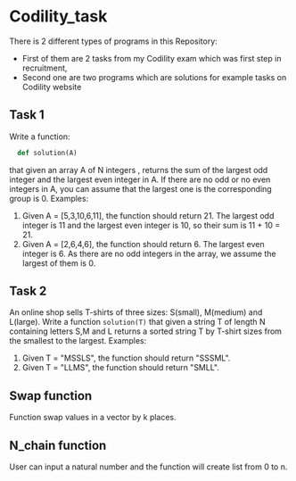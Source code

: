 # Codility_task
There is 2 different types of programs in this Repository:
- First of them are 2 tasks from my Codility exam which was first step in recruitment,
- Second one are two programs which are solutions for example tasks on Codility website

## Task 1
Write a function:
```python
  def solution(A)
```
that given an array A of N integers , returns the sum of the largest odd integer and the largest even integer in A. If there are no odd or no even integers in A, you can assume that the largest one is the corresponding group is 0.
Examples:
1. Given A = [5,3,10,6,11], the function should return 21. The largest odd integer is 11 and the largest even integer is 10, so their sum is 11 + 10 = 21.
2. Given A = [2,6,4,6], the function should return 6. The largest even integer is 6. As there are no odd integers in the array, we assume the largest of them is 0.

## Task 2
An online shop sells T-shirts of three sizes: S(small), M(medium) and L(large).
Write a function ```solution(T)``` that given a string T of length N containing letters S,M and L returns a sorted string T by T-shirt sizes from the smallest to the largest.
Examples:
1. Given T = "MSSLS", the function should return "SSSML".
2. Given T = "LLMS", the function should return "SMLL".

## Swap function
Function swap values in a vector by k places.
## N_chain function
User can input a natural number and the function will create list from 0 to n.
